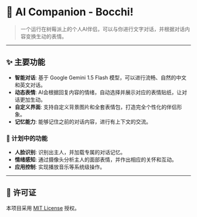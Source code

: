 # 🤖 AI Companion - Bocchi!

> 一个运行在树莓派上的个人AI伴侣，可以与你进行文字对话，并根据对话内容变换生动的表情。

---

## ✨ 主要功能

*   **智能对话**: 基于 Google Gemini 1.5 Flash 模型，可以进行流畅、自然的中文和英文对话。
*   **动态表情**: AI会根据回复内容的情绪，自动选择并展示对应的表情贴纸，让对话更加生动。
*   **自定义界面**: 支持自定义背景图片和全套表情包，打造完全个性化的伴侣形象。
*   **记忆能力**: 能够记住之前的对话内容，进行有上下文的交流。

### 🚀 计划中的功能
*   **人脸识别**: 识别出主人，并加载专属的对话记忆。
*   **情绪感知**: 通过摄像头分析主人的面部表情，并作出相应的关怀和互动。
*   **应用控制**: 实现播放音乐等系统级操作。

---

## 📜 许可证

本项目采用 [MIT License](LICENSE) 授权。
